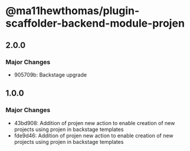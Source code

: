 # @ma11hewthomas/plugin-scaffolder-backend-module-projen

## 2.0.0

### Major Changes

- 905709b: Backstage upgrade

## 1.0.0

### Major Changes

- 43bd908: Addition of projen new action to enable creation of new projects using projen in backstage templates
- fde9d46: Addition of projen new action to enable creation of new projects using projen in backstage templates
